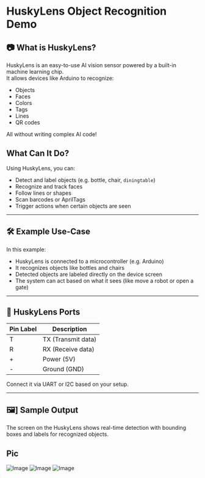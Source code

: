 # HuskyLens Object Recognition Demo

## 📷 What is HuskyLens?
HuskyLens is an easy-to-use AI vision sensor powered by a built-in machine learning chip.  
It allows devices like Arduino to recognize:

- Objects  
- Faces  
- Colors  
- Tags  
- Lines  
- QR codes  

All without writing complex AI code!

##  What Can It Do?
Using HuskyLens, you can:
- Detect and label objects (e.g. bottle, chair, `diningtable`)
- Recognize and track faces
- Follow lines or shapes
- Scan barcodes or AprilTags
- Trigger actions when certain objects are seen

---

## 🛠 Example Use-Case
In this example:
- HuskyLens is connected to a microcontroller (e.g. Arduino)
- It recognizes objects like bottles and chairs
- Detected objects are labeled directly on the device screen
- The system can act based on what it sees (like move a robot or open a gate)

---

## 🔌 HuskyLens Ports

| Pin Label | Description         |
|-----------|---------------------|
| T       | TX (Transmit data)  |
| R       | RX (Receive data)   |
| +       | Power (5V)          |
| -       | Ground (GND)        |

Connect it via UART or I2C based on your setup.

---

## 🖼️] Sample Output
The screen on the HuskyLens shows real-time detection with bounding boxes and labels for recognized objects.
## Pic
![Image](https://github.com/user-attachments/assets/7dbb75e0-3c68-4456-aefe-9c1a0dadff77)
![Image](https://github.com/user-attachments/assets/e3260ffb-ba42-4bfc-b802-6bcd3d9d3a99)
![Image](https://github.com/user-attachments/assets/d680b129-c04d-4f21-96ea-0fa4a6d11e58)
